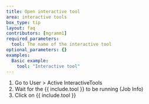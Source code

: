 ```yaml
---
title: Open interactive tool
area: interactive tools
box_type: tip
layout: faq
contributors: [mgramm1]
required_parameters:
  tool: The name of the interactive tool
optional_parameters: {}
examples:
  Basic example:
    tool: "Interactive tool"
---
```


1. Go to User > Active InteractiveTools
2. Wait for the {{ include.tool }} to be running (Job Info)
3. Click on {{ include.tool }}
